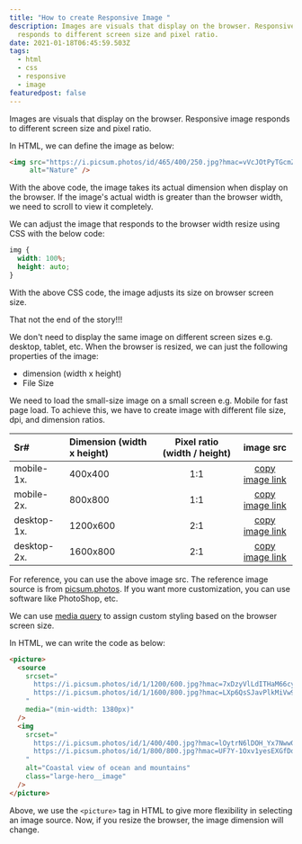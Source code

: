 ```yaml
---
title: "How to create Responsive Image "
description: Images are visuals that display on the browser. Responsive image
  responds to different screen size and pixel ratio.
date: 2021-01-18T06:45:59.503Z
tags:
  - html
  - css
  - responsive
  - image
featuredpost: false
---
```

Images are visuals that display on the browser. Responsive image responds to different screen size and pixel ratio.

In HTML, we can define the image as below:

```html
<img src="https://i.picsum.photos/id/465/400/250.jpg?hmac=vVcJOtPyTGcmZWyVhATYztYAIGgUqDrUbs2hi4-Y5uM"
     alt="Nature" />
```

With the above code, the image takes its actual dimension when display on the browser. If the image's actual width is greater than the browser width, we need to scroll to view it completely.

We can adjust the image that responds to the browser width resize using CSS with the below code:

```css
img {
  width: 100%;
  height: auto;
}
```

With the above CSS code, the image adjusts its size on browser screen size.

That not the end of the story!!!

We don't need to display the same image on different screen sizes e.g. desktop, tablet, etc. When the browser is resized, we can just the following properties of the image:

- dimension (width x height)
- File Size

We need to load the small-size image on a small screen e.g. Mobile for fast page load. To achieve this, we have to create image with different file size, dpi, and dimension ratios.

| Sr#         | Dimension (width x height) | Pixel ratio (width / height) |                                                   image src                                                   |
| :---------- | :------------------------- | :--------------------------: | :-----------------------------------------------------------------------------------------------------------: |
| mobile-1x.  | 400x400                    |             1:1              | [copy image link](https://i.picsum.photos/id/1/400/400.jpg?hmac=lOytrN6lDOH_Yx7NwwGIaCtxp6pyuH2V4hD6Eac-VI0)  |
| mobile-2x.  | 800x800                    |             1:1              | [copy image link](https://i.picsum.photos/id/1/800/800.jpg?hmac=UF7Y-1Oxv1yesEXGfDd1wixbr41dJs6Osx-YS-2TLvM)  |
| desktop-1x. | 1200x600                   |             2:1              | [copy image link](https://i.picsum.photos/id/1/1200/600.jpg?hmac=7xDzyVlLdITHaM66cy-yrgS6i437QYFJJ1PNYcJTO3Y) |
| desktop-2x. | 1600x800                   |             2:1              | [copy image link](https://i.picsum.photos/id/1/1600/800.jpg?hmac=LXp6QsSJavPlkMiVw9XVNVVgy3EWw2paL3BP0O4iFfs) |

For reference, you can use the above image src. The reference image source is from [picsum.photos](https://picsum.photos). If you want more customization, you can use software like PhotoShop, etc.

We can use [media query](https://taimoorsattar.dev/blogs/media-queries-in-css) to assign custom styling based on the browser screen size.

In HTML, we can write the code as below:


```html
<picture>
  <source
    srcset="
      https://i.picsum.photos/id/1/1200/600.jpg?hmac=7xDzyVlLdITHaM66cy-yrgS6i437QYFJJ1PNYcJTO3Y        1920w,
      https://i.picsum.photos/id/1/1600/800.jpg?hmac=LXp6QsSJavPlkMiVw9XVNVVgy3EWw2paL3BP0O4iFfs 3840w
    "
    media="(min-width: 1380px)"
  />
  <img
    srcset="
      https://i.picsum.photos/id/1/400/400.jpg?hmac=lOytrN6lDOH_Yx7NwwGIaCtxp6pyuH2V4hD6Eac-VI0         640w,
      https://i.picsum.photos/id/1/800/800.jpg?hmac=UF7Y-1Oxv1yesEXGfDd1wixbr41dJs6Osx-YS-2TLvM 1280w
    "
    alt="Coastal view of ocean and mountains"
    class="large-hero__image"
  />
</picture>
```

Above, we use the `<picture>` tag in HTML to give more flexibility in selecting an image source. Now, if you resize the browser, the image dimension will change.